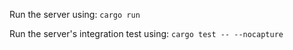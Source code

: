 Run the server using:
`cargo run`

Run the server's integration test using:
`cargo test -- --nocapture`
